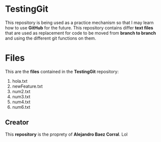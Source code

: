 # TestingGit

This repository is being used as a practice mechanism so that I may learn how
to use **GitHub** for the future. This repository contains differ **text files**
that are used as replacement for code to be moved from **branch to branch** and
using the different git functions on them.

# Files
This are the **files** contained in the **TestingGit** repository:

1. hola.txt
2. newFeature.txt
3. num2.txt
4. num3.txt
5. num4.txt
6. num6.txt

## Creator

This **repository** is the proprety of **Alejandro Baez Corral**.
Lol
